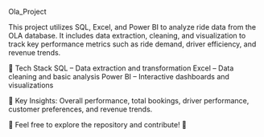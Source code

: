 Ola_Project

This project utilizes SQL, Excel, and Power BI to analyze ride data from the OLA database. It includes data extraction, cleaning, and visualization to track key performance metrics such as ride demand, driver efficiency, and revenue trends.

🚀 Tech Stack
SQL – Data extraction and transformation
Excel – Data cleaning and basic analysis
Power BI – Interactive dashboards and visualizations

📌 Key Insights: Overall performance, total bookings, driver performance, customer preferences, and revenue trends.

🔗 Feel free to explore the repository and contribute! 🚀

